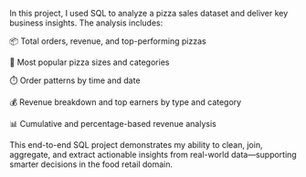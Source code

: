 In this project, I used SQL to analyze a pizza sales dataset and deliver key business insights. The analysis includes:

📦 Total orders, revenue, and top-performing pizzas

🍕 Most popular pizza sizes and categories

⏱️ Order patterns by time and date

💰 Revenue breakdown and top earners by type and category

📊 Cumulative and percentage-based revenue analysis

This end-to-end SQL project demonstrates my ability to clean, join, aggregate, and extract actionable insights from real-world data—supporting smarter decisions in the food retail domain.


